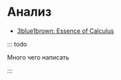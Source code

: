 # Анализ

- [3blue1brown: Essence of Calculus]([https://](https://www.youtube.com/playlist?list=PLZHQObOWTQDMsr9K-rj53DwVRMYO3t5Yr))

::: todo

Много чего написать

:::
